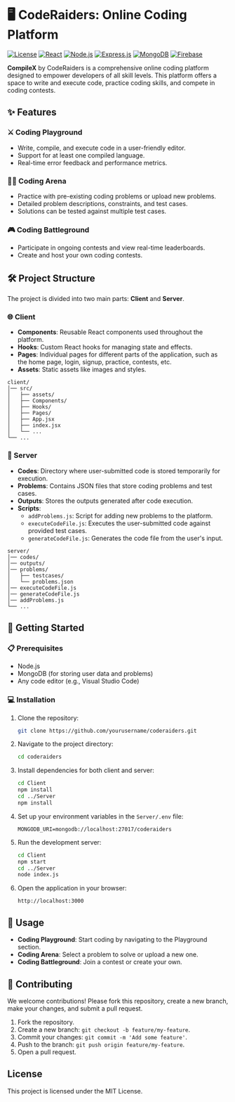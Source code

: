 

# 🖥️ CodeRaiders: Online Coding Platform

[![License](https://img.shields.io/badge/License-MIT-green.svg)](https://opensource.org/licenses/MIT)
[![React](https://img.shields.io/badge/React-61DAFB?style=flat&logo=react&logoColor=white)](https://reactjs.org/)
[![Node.js](https://img.shields.io/badge/Node.js-339933?style=flat&logo=node.js&logoColor=white)](https://nodejs.org/)
[![Express.js](https://img.shields.io/badge/Express-000000?style=flat&logo=express&logoColor=white)](https://expressjs.com/)
[![MongoDB](https://img.shields.io/badge/MongoDB-47A248?style=flat&logo=mongodb&logoColor=white)](https://www.mongodb.com/)
[![Firebase](https://img.shields.io/badge/Firebase-FFCA28?style=flat&logo=firebase&logoColor=white)](https://firebase.google.com/)


**CompileX** by CodeRaiders is a comprehensive online coding platform designed to empower developers of all skill levels. This platform offers a space to write and execute code, practice coding skills, and compete in coding contests.



## ✨ Features

### ⚔️ Coding Playground
- Write, compile, and execute code in a user-friendly editor.
- Support for at least one compiled language.
- Real-time error feedback and performance metrics.

### 🏋️‍♂️ Coding Arena
- Practice with pre-existing coding problems or upload new problems.
- Detailed problem descriptions, constraints, and test cases.
- Solutions can be tested against multiple test cases.

### 🎮 Coding Battleground
- Participate in ongoing contests and view real-time leaderboards.
- Create and host your own coding contests.

## 🛠️ Project Structure

The project is divided into two main parts: **Client** and **Server**.

### 🌐 Client
- **Components**: Reusable React components used throughout the platform.
- **Hooks**: Custom React hooks for managing state and effects.
- **Pages**: Individual pages for different parts of the application, such as the home page, login, signup, practice, contests, etc.
- **Assets**: Static assets like images and styles.

```
client/
│── src/
│   ├── assets/             
│   ├── Components/         
│   ├── Hooks/              
│   ├── Pages/              
│   ├── App.jsx             
│   ├── index.jsx           
│   └── ...                 
└── ...
```
### 🔧 Server
- **Codes**: Directory where user-submitted code is stored temporarily for execution.
- **Problems**: Contains JSON files that store coding problems and test cases.
- **Outputs**: Stores the outputs generated after code execution.
- **Scripts**: 
  - `addProblems.js`: Script for adding new problems to the platform.
  - `executeCodeFile.js`: Executes the user-submitted code against provided test cases.
  - `generateCodeFile.js`: Generates the code file from the user's input.

```
server/
│── codes/                 
│── outputs/                
│── problems/               
│   ├── testcases/          
│   └── problems.json       
│── executeCodeFile.js      
│── generateCodeFile.js     
│── addProblems.js          
└── ...
```

## 🚀 Getting Started

### 📋 Prerequisites
- Node.js
- MongoDB (for storing user data and problems)
- Any code editor (e.g., Visual Studio Code)

### 💻 Installation

1. Clone the repository:
    ```sh
    git clone https://github.com/yourusername/coderaiders.git
    ```

2. Navigate to the project directory:
    ```sh
    cd coderaiders
    ```

3. Install dependencies for both client and server:
    ```sh
    cd Client
    npm install
    cd ../Server
    npm install
    ```

4. Set up your environment variables in the `Server/.env` file:
    ```env
    MONGODB_URI=mongodb://localhost:27017/coderaiders
    ```

5. Run the development server:
    ```sh
    cd Client
    npm start
    cd ../Server
    node index.js
    ```

6. Open the application in your browser:
    ```
    http://localhost:3000
    ```

## 🎯 Usage

- **Coding Playground**: Start coding by navigating to the Playground section.
- **Coding Arena**: Select a problem to solve or upload a new one.
- **Coding Battleground**: Join a contest or create your own.

## 🤝 Contributing

We welcome contributions! Please fork this repository, create a new branch, make your changes, and submit a pull request.

1. Fork the repository.
2. Create a new branch: `git checkout -b feature/my-feature`.
3. Commit your changes: `git commit -m 'Add some feature'`.
4. Push to the branch: `git push origin feature/my-feature`.
5. Open a pull request.

## License

This project is licensed under the MIT License.


